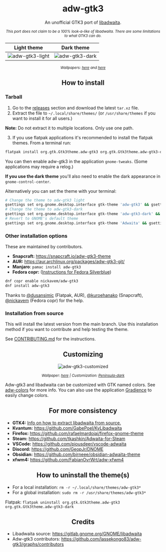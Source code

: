<div align="center">

# adw-gtk3
An unofficial GTK3 port of [libadwaita](https://gnome.pages.gitlab.gnome.org/libadwaita/).

<sup>*This port does not claim to be a 100% look-a-like of libadwaita. There are some limitations to what GTK3 can do.*</sup>

| Light theme | Dark theme |
|:-----------:|:----------:|
| ![adw-gtk3-light](preview-light.png?raw=true) | ![adw-gtk3-dark](preview-dark.png?raw=true) |

<sup>*Wallpapers: [here](https://imgur.com/a/Bcw5L) and [here](https://i.imgur.com/bb6B3tL.jpg)*</sup>

</div>

<div align="center">

## How to install

</div>

### Tarball
1. Go to the [releases](https://github.com/lassekongo83/adw-gtk3/releases) section and download the latest `tar.xz` file.
2. Extract the file to `~/.local/share/themes/` (or `/usr/share/themes` if you want to install it for all users.)

**Note:** Do not extract it to multiple locations. Only use one path.

3. If you use flatpak applications it's recommended to install the flatpak themes. From a terminal run:
```bash
flatpak install org.gtk.Gtk3theme.adw-gtk3 org.gtk.Gtk3theme.adw-gtk3-dark
```

You can then enable adw-gtk3 in the application `gnome-tweaks`. (Some applications may require a relog.)

**If you use the dark theme** you'll also need to enable the dark appearance in `gnome-control-center`.

Alternatively you can set the theme with your terminal:
```bash
# Change the theme to adw-gtk3 light
gsettings set org.gnome.desktop.interface gtk-theme 'adw-gtk3' && gsettings set org.gnome.desktop.interface color-scheme 'default'
# Change the theme to adw-gtk3-dark
gsettings set org.gnome.desktop.interface gtk-theme 'adw-gtk3-dark' && gsettings set org.gnome.desktop.interface color-scheme 'prefer-dark'
# Revert to GNOME's default theme
gsettings set org.gnome.desktop.interface gtk-theme 'Adwaita' && gsettings set org.gnome.desktop.interface color-scheme 'default'
```

### Other installation options
These are maintained by contributors.

* **Snapcraft:** https://snapcraft.io/adw-gtk3-theme
* **AUR:** https://aur.archlinux.org/packages/adw-gtk3-git/
* **Manjaro**: `pamac install adw-gtk3`
* **Fedora copr:** ([Instructions for Fedora Silverblue](https://github.com/lassekongo83/adw-gtk3/issues/194))
```bash
dnf copr enable nickavem/adw-gtk3
dnf install adw-gtk3
```

Thanks to [@dusansimic](https://github.com/dusansimic) (Flatpak, AUR), [@kuroehanako](https://github.com/kuroehanako) (Snapcraft), [@nickavem](https://github.com/nickavem) (Fedora copr) for the help.

### Installation from source
This will install the latest version from the main branch. Use this installation method if you want to contribute and help testing the theme.

See [CONTRIBUTING.md](https://github.com/lassekongo83/adw-gtk3/blob/main/CONTRIBUTING.md) for the instructions.

<div align="center">

## Customizing

![adw-gtk3-customized](preview-customized.png?raw=true)

<sup>*Wallpaper: [here](https://i.imgur.com/ZbyNlmh.png) | Customization: [Peninsula-dark](https://github.com/lassekongo83/adw-colors/blob/main/themes/Peninsula-dark/gtk.css)*</sup>

</div>

Adw-gtk3 and libadwaita can be customized with GTK named colors. See [adw-colors](https://github.com/lassekongo83/adw-colors) for more info. You can also use the application [Gradience](https://github.com/GradienceTeam/Gradience) to easily change colors.

<div align="center">

## For more consistency

</div>

- **GTK4:** [Info on how to extract libadwaita from source.](https://github.com/lassekongo83/adw-gtk3/blob/main/gtk4.md)
- **Kvantum:** https://github.com/GabePoel/KvLibadwaita
- **Firefox:** https://github.com/rafaelmardojai/firefox-gnome-theme
- **Steam:** https://github.com/tkashkin/Adwaita-for-Steam
- **VSCode:** https://github.com/piousdeer/vscode-adwaita
- **Discord:** https://github.com/GeopJr/DNOME
- **Obsidian:** https://github.com/birneee/obsidian-adwaita-theme
- **xfwm4:** https://github.com/FabianOvrWrt/adw-xfwm4
<div align="center">

## How to uninstall the theme(s)

</div>

- For a local installation: `rm -r ~/.local/share/themes/adw-gtk3*`
- For a global installation: `sudo rm -r /usr/share/themes/adw-gtk3*`

Flatpak: `flatpak uninstall org.gtk.Gtk3theme.adw-gtk3 org.gtk.Gtk3theme.adw-gtk3-dark`

<div align="center">

## Credits

</div>

- Libadwaita source: https://gitlab.gnome.org/GNOME/libadwaita
- Adw-gtk3 contributors: https://github.com/lassekongo83/adw-gtk3/graphs/contributors
